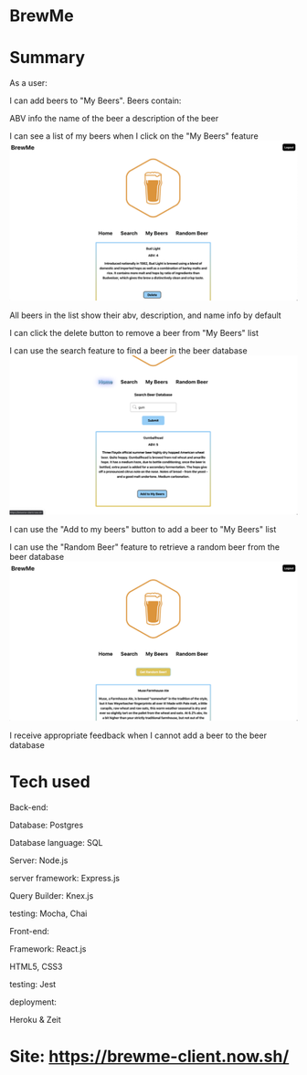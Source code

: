 # BrewMe

# Summary
As a user:

I can add beers to "My Beers". Beers contain:

ABV info
the name of the beer
a description of the beer

I can see a list of my beers when I click on the "My Beers" feature
![Alt text](./README-images/Screen%20Shot%202020-03-24%20at%203.30.33%20PM.png?raw=true "My beers feature")

All beers in the list show their abv, description, and name info by default

I can click the delete button to remove a beer from "My Beers" list

I can use the search feature to find a beer in the beer database
![Alt text](./README-images/Screen%20Shot%202020-03-24%20at%203.31.54%20PM.png?raw=true "search feature")

I can use the "Add to my beers" button to add a beer to "My Beers" list

I can use the "Random Beer" feature to retrieve a random beer from the beer database
![Alt text](./README-images/Screen%20Shot%202020-03-24%20at%203.31.15%20PM.png?raw=true "random beer feature")

I receive appropriate feedback when I cannot add a beer to the beer database

# Tech used
Back-end:

Database: Postgres

Database language: SQL

Server: Node.js

server framework: Express.js

Query Builder: Knex.js

testing: Mocha, Chai

Front-end:

Framework: React.js

HTML5, CSS3

testing: Jest

deployment:

Heroku & Zeit

# Site:  https://brewme-client.now.sh/